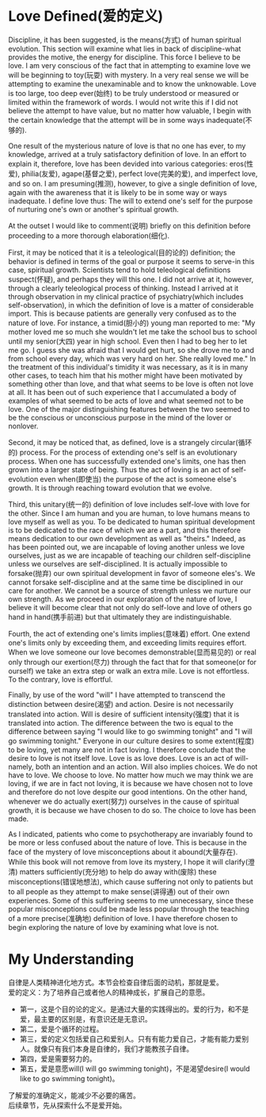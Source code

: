 # Love Defined(爱的定义)
Discipline, it has been suggested, is the means(方式) of human spiritual evolution. This section will examine what lies in back of discipline-what provides the motive, the energy for discipline. This force I believe to be love. I am very conscious of the fact that in attempting to examine love we will be beginning to toy(玩耍) with mystery. In a very real sense we will be attempting to examine the unexaminable and to know the unknowable. Love is too large, too deep ever(始终) to be truly understood or measured or limited within the framework of words. I would not write this if I did not believe the attempt to have value, but no matter how valuable, I begin with the certain knowledge that the attempt will be in some ways inadequate(不够的).


One result of the mysterious nature of love is that no one has ever, to my knowledge, arrived at a truly satisfactory definition of love. In an effort to explain it, therefore, love has been devided into various categories: eros(性爱), philia(友爱), agape(基督之爱), perfect love(完美的爱), and imperfect love, and so on. I am presuming(推测), however, to give a single definition of love, again with the awareness that it is likely to be in some way or ways inadequate. I define love thus: The will to extend one's self for the purpose of nurturing one's own or another's spiritual growth.


At the outset I would like to comment(说明) briefly on this definition before proceeding to a more thorough elaboration(细化). 

First, it may be noticed that it is a teleological(目的论的) definition; the behavior is defined in terms of the goal or purpose it seems to serve-in this case, spiritual growth. Scientists tend to hold teleological definitions suspect(怀疑), and perhaps they will this one. I did not arrive at it, however, through a clearly teleological process of thinking. Instead I arrived at it through observation in my clinical practice of psychiatry(which includes self-observation), in which the definition of love is a matter of considerable import. This is because patients are generally very confused as to the nature of love. For instance, a timid(胆小的) young man reported to me: "My mother loved me so much she wouldn't let me take the school bus to school  until my senior(大四) year in high school. Even then I had to beg her to let me go. I guess she was afraid that I would get hurt, so she drove me to and from school every day, which was very hard on her. She really loved me." In the treatment of this individual's timidity it was necessary, as it is in many other cases, to teach him that his mother might have been motivated by something other than love, and that what seems to be love is often not love at all. It has been out of such experience that I accumulated a body of examples of what seemed to be acts of love and what seemed not to be love. One of the major distinguishing features between the two seemed to be the conscious or unconscious purpose in the mind of the lover or nonlover.


Second, it may be noticed that, as defined, love is a strangely circular(循环的) process. For the process of extending one's self is an evolutionary process. When one has successfully extended one's limits, one has then grown into a larger state of being. Thus the act of loving is an act of self-evolution even when(即使当) the purpose of the act is someone else's growth. It is through reaching toward evolution that we evolve.


Third, this unitary(统一的) definition of love includes self-love with love for the other. Since I am human and you are human, to love humans means to love myself as well as you. To be dedicated to human spiritual development is to be dedicated to the race of which we are a part, and this therefore means dedication to our own development as well as "theirs." Indeed, as has been pointed out, we are incapable of loving another unless we love ourselves, just as we are incapable of teaching our children self-discipline unless we ourselves are self-disciplined. It is actually impossible to forsake(抛弃) our own spiritual development in favor of someone eles's. We cannot forsake self-discipline and at the same time be disciplined in our care for another. We cannot be a source of strength unless we nurture our own strength. As we proceed in our exploration of the nature of love, I believe it will become clear that not only do self-love and love of others go hand in hand(携手前进) but that ultimately they are indistinguishable.


Fourth, the act of extending one's limits implies(意味着) effort. One extend one's limits only by exceeding them, and exceeding limits requires effort. When we love someone our love becomes demonstrable(显而易见的) or real only through our exertion(尽力) through the fact that for that someone(or for ourself) we take an extra step or walk an extra mile. Love is not effortless. To the contrary, love is effortful.


Finally, by use of the word "will" I have attempted to transcend the distinction between desire(渴望) and action. Desire is not necessarily translated into action. Will is desire of sufficient intensity(强度) that it is translated into action. The difference between the two is equal to the difference between saying "I would like to go swimming tonight" and "I will go swimming tonight." Everyone in our culture desires to some extent(程度) to be loving, yet many are not in fact loving. I therefore conclude that the desire to love is not itself love. Love is as love does. Love is an act of will-namely, both an intention and an action. Will also implies choices. We do not have to love. We choose to love. No matter how much we may think we are loving, if we are in fact not loving, it is because we have chosen not to love and therefore do not love despite our good intentions. On the other hand, whenever we do actually exert(努力) ourselves in the cause of spiritual growth, it is because we have chosen to do so. The choice to love has been made.


As I indicated, patients who come to psychotherapy are invariably found to be more or less confused about the nature of love. This is because in the face of the mystery of love misconceptions about it abound(大量存在). While this book will not remove from love its mystery, I hope it will clarify(澄清) matters sufficiently(充分地) to help do away with(废除) these misconceptions(错误地想法), which cause suffering not only to patients but to all people as they attempt to make sense(讲得通) out of their own experiences. Some of this suffering seems to me unnecessary, since these popular misconceptions could be made less popular through the teaching of a more precise(准确地) definition of love. I have therefore chosen to begin exploring the nature of love by examining what love is not.
# My Understanding
自律是人类精神进化地方式。本节会检查自律后面的动机，那就是爱。  
爱的定义：为了培养自己或者他人的精神成长，扩展自己的意愿。  
* 第一，这是个目的论的定义。是通过大量的实践得出的。爱的行为，和不是爱，最主要的区别是，有意识还是无意识。
* 第二，爱是个循环的过程。
* 第三，爱的定义包括爱自己和爱别人。只有有能力爱自己，才能有能力爱别人。就像只有我们本身是自律的，我们才能教孩子自律。
* 第四，爱是需要努力的。
* 第五，爱是意愿will(I will go swimming tonight)，不是渴望desire(I would like to go swimming tonight)。  

了解爱的准确定义，能减少不必要的痛苦。  
后续章节，先从探索什么不是爱开始。
